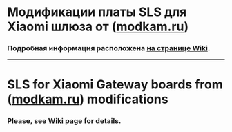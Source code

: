 # Модификации платы SLS для Xiaomi шлюза от ([modkam.ru](https://modkam.ru/?p=1342))
### Подробная информация расположена [на странице Wiki](https://github.com/egony/MODKAM-XIAOMI-GATEWAY/wiki).
***
# SLS for Xiaomi Gateway boards from ([modkam.ru](https://modkam.ru/?p=1342)) modifications
### Please, see [Wiki page](https://github.com/egony/MODKAM-XIAOMI-GATEWAY/wiki) for details.
